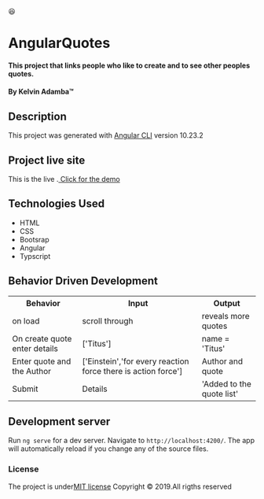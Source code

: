 :satisfied:
#  AngularQuotes
#### This project that links people who like to create and to see other peoples quotes. 
#### By **Kelvin Adamba**&trade;

## Description

This project was generated with [Angular CLI](https://github.com/angular/angular-cli) version 10.23.2

## Project live site
  This is the live .[ Click for the demo](https://kelvinhovinho.github.io/prject1/)

  ## Technologies Used
* HTML
* CSS
* Bootsrap
* Angular
* Typscript

## Behavior Driven Development
<table>
    <tr>
      <th>Behavior</th> 
      <th>Input</th> 
      <th>Output</th>   
    </tr>
    <tr>
        <td>on load</td>
        <td>scroll through </td>
        <td>reveals more quotes</td>
    </tr> 
    <tr>
        <td>On create quote enter details</td>
        <td>['Titus']</td>
        <td>name = 'Titus'</td>
    </tr>
    <tr>
        <td>Enter quote and the Author</td>
        <td>['Einstein','for every reaction force there is action force']</td>
        <td>Author and quote</td>
    </tr>
    <tr>
        <td>Submit</td>
        <td>Details</td>
        <td>'Added to the quote list'</td>
    </tr>
       
</table>


## Development server

Run `ng serve` for a dev server. Navigate to `http://localhost:4200/`. The app will automatically reload if you change any of the source files.

### License
The project is under[MIT license](/blob/master/LICENSE)
Copyright &copy; 2019.All rigths reserved